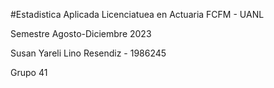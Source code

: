 #Estadistica Aplicada
Licenciatuea en Actuaria FCFM - UANL

Semestre Agosto-Diciembre 2023

Susan Yareli Lino Resendiz - 1986245

Grupo 41

